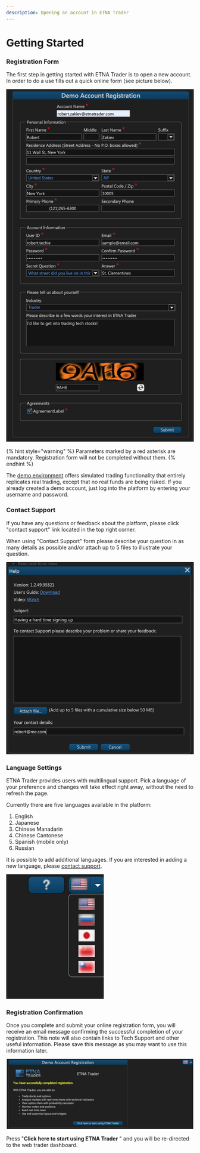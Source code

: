 ```yaml
---
description: Opening an account in ETNA Trader
---
```


# Getting Started

### Registration Form

The first step in getting started with ETNA Trader is to open a new account. In order to do a use fills out a quick online form \(see picture below\). 

![Sign-up window](../../.gitbook/assets/screenshot-2019-06-05-at-20.13.30.png)

{% hint style="warning" %}
Parameters marked by a red asterisk are mandatory. Registration form will not be completed without them.
{% endhint %}

The [demo environment](http://demo.etnatrader.com/User/LogOn?ReturnUrl=%2f) offers simulated trading functionality that entirely replicates real trading, except that no real funds are being risked. If you already created a demo account, just log into the platform by entering your username and password.

### **Contact Support**

If you have any questions or feedback about the platform, please click  "contact support" link located in the top right corner. 

When using "Contact Support"  form please describe your question in as many details as possible and/or attach up to 5 files to illustrate your question.  

![](../../.gitbook/assets/screenshot-2019-06-05-at-20.37.29.png)

### **Language Settings**

ETNA Trader provides users with multilingual support. Pick a language of your preference and changes will take effect right away, without the need to refresh the page. 

Currently there are five languages available in the platform:

1. English
2. Japanese
3. Chinese Manadarin
4. Chinese Cantonese
5. Spanish \(mobile only\)
6. Russian

It is possible to add additional languages. If you are interested in adding a new language, please [contact support](https://www.etnasoft.com/contact-support/).

![](../../.gitbook/assets/screenshot-2019-06-05-at-21.05.36.png)

### Registration Confirmation

Once you complete and submit your online registration form, you will receive an email message confirming the successful completion of your registration. This note will also contain links to Tech Support and other useful information. Please save this message as you may want to use this information later. 

![](../../.gitbook/assets/screenshot-2019-04-24-at-14.33.17.png)

Press  "**Click here to start using ETNA Trader** " and you will be re-directed to the web trader dashboard.

